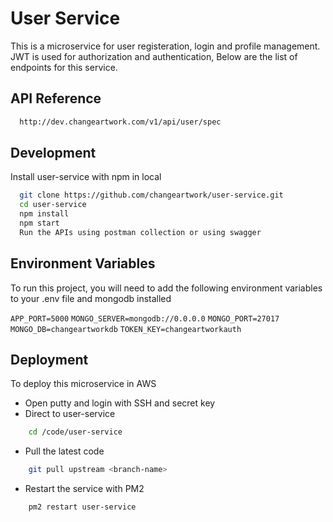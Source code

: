 
# User Service

This is a microservice for user registeration, login and profile management. JWT is used for authorization and authentication, Below are the list of endpoints for this service.


## API Reference


```bash
  http://dev.changeartwork.com/v1/api/user/spec
```



## Development

Install user-service with npm in local

```bash
  git clone https://github.com/changeartwork/user-service.git
  cd user-service
  npm install 
  npm start
  Run the APIs using postman collection or using swagger
```
    
## Environment Variables

To run this project, you will need to add the following environment variables to your .env file and mongodb installed

`APP_PORT=5000`
`MONGO_SERVER=mongodb://0.0.0.0`
`MONGO_PORT=27017`
`MONGO_DB=changeartworkdb`
`TOKEN_KEY=changeartworkauth`


## Deployment

To deploy this microservice in AWS

* Open putty and login with SSH and secret key
* Direct to user-service 
```bash
    cd /code/user-service
```
* Pull the latest code 
```bash
    git pull upstream <branch-name>
```
* Restart the service with PM2
```bash
    pm2 restart user-service
```  
